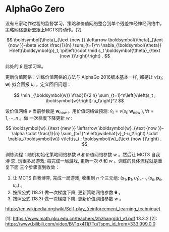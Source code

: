 

<!--
 * @version:
 * @Author:  StevenJokess（蔡舒起） https://github.com/StevenJokess
 * @Date: 2023-03-22 00:05:23
 * @LastEditors:  StevenJokess（蔡舒起） https://github.com/StevenJokess
 * @LastEditTime: 2023-03-30 00:47:54
 * @Description:
 * @Help me: 如有帮助，请赞助，失业3年了。![支付宝收款码](https://github.com/StevenJokess/d2rl/blob/master/img/%E6%94%B6.jpg)
 * @TODO::
 * @Reference:
-->
# AlphaGo Zero

没有专家动作过程的监督学习，策略和价值网络整合到单个残差神经神经网络中，策略网络更新去跟上MCTS的动作。[2]

$$
\boldsymbol{\theta}_{\text {new }} \leftarrow \boldsymbol{\theta}_{\text {now }}-\beta \cdot \frac{1}{n} \sum_{t=1}^n \nabla_{\boldsymbol{\theta}} H\left(\boldsymbol{p}_t, \pi\left(\cdot \mid s_t \boldsymbol{\theta}_{\text {now }}\right)\right) .
$$

此处的 $\beta$ 是学习率。

更新价值网络：训练价值网络的方法与 AlphaGo 2016版本基本一样, 都是让 $v\left(s_t ; \boldsymbol{w}\right)$ 拟合回报 $u_t$ 。定义回归问题：

$$
\min _{\boldsymbol{w}} \frac{1}{2 n} \sum_{t=1}^n\left[v\left(s_t ; \boldsymbol{w}\right)-u_t\right]^2
$$

设价值网络 $v$ 当前参数是 $\boldsymbol{w}_{\text {now }}$ 。用价值网络做预测: $\widehat{v}_t=v\left(s_t ; \boldsymbol{w}_{\text {now }}\right), \forall t=1, \cdots, n$ 。做 一次梯度下降更新 $w$ :

$$
\boldsymbol{w}_{\text {new }} \leftarrow \boldsymbol{w}_{\text {now }}-\alpha \cdot \frac{1}{n} \sum_{t=1}^n\left(\widehat{v}_t-u_t\right) \cdot \nabla_{\boldsymbol{w}} v\left(s_t ; \boldsymbol{w}_{\text {now }}\right) .
$$

训练流程：随机初始化策略网络参数 $\theta$ 和价值网络参数 $w$ 。然后让 MCTS 自我溥 恋, 玩很多局游戏; 每完成一局游戏, 更新一次 $\theta$ 和 $w$ 。训练的具体流程就是重复下面 三个步骤直到收敛：

1. 让 MCTS 自我博弈, 完成一局游戏, 收集到 $n$ 个三元组: $\left(s_1, \boldsymbol{p}_1, u_1\right), \cdots,\left(s_n, \boldsymbol{p}_n, u_n\right)$ 。
2. 按照公式 (18.2) 做一次梯度下降, 更新策略网络参数 $\boldsymbol{\theta}$ 。
3. 按照公式 (18.3) 做一次梯度下降, 更新价值网络参数 $w$ 。

https://en.wikipedia.org/wiki/Self-play_(reinforcement_learning_technique)

[1]: https://www.math.pku.edu.cn/teachers/zhzhang/drl_v1.pdf 18.3.2
[2]: https://www.bilibili.com/video/BV1qx411j7Tq/?spm_id_from=333.999.0.0
